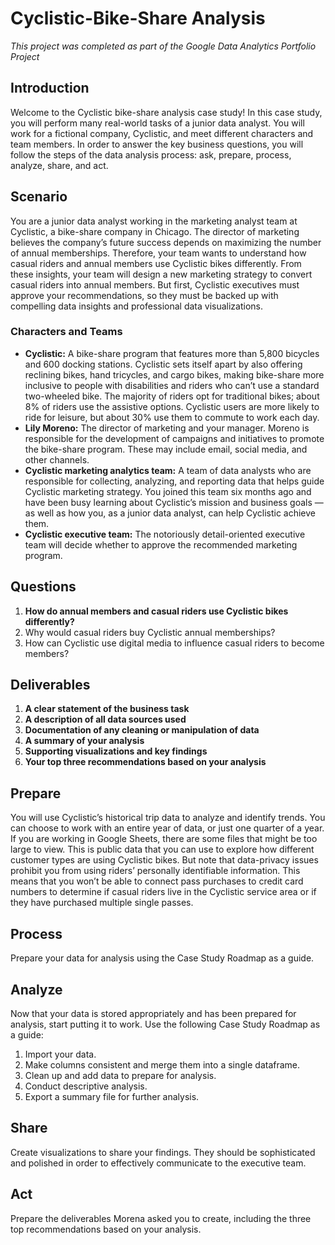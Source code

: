 # Cyclistic-Bike-Share Analysis

*This project was completed as part of the Google Data Analytics Portfolio Project*


## Introduction

Welcome to the Cyclistic bike-share analysis case study! In this case study, you will perform many real-world tasks of a junior data analyst. You will work for a fictional company, Cyclistic, and meet different characters and team members. In order to answer the key business questions, you will follow the steps of the data analysis process: ask, prepare, process, analyze, share, and act. 

## Scenario

You are a junior data analyst working in the marketing analyst team at Cyclistic, a bike-share company in Chicago. The director of marketing believes the company’s future success depends on maximizing the number of annual memberships. Therefore, your team wants to understand how casual riders and annual members use Cyclistic bikes differently. From these insights, your team will design a new marketing strategy to convert casual riders into annual members. But first, Cyclistic executives must approve your recommendations, so they must be backed up with compelling data insights and professional data visualizations.

### Characters and Teams

- **Cyclistic:** A bike-share program that features more than 5,800 bicycles and 600 docking stations. Cyclistic sets itself apart by also offering reclining bikes, hand tricycles, and cargo bikes, making bike-share more inclusive to people with disabilities and riders who can’t use a standard two-wheeled bike. The majority of riders opt for traditional bikes; about 8% of riders use the assistive options. Cyclistic users are more likely to ride for leisure, but about 30% use them to commute to work each day.
- **Lily Moreno:** The director of marketing and your manager. Moreno is responsible for the development of campaigns and initiatives to promote the bike-share program. These may include email, social media, and other channels.
- **Cyclistic marketing analytics team:** A team of data analysts who are responsible for collecting, analyzing, and reporting data that helps guide Cyclistic marketing strategy. You joined this team six months ago and have been busy learning about Cyclistic’s mission and business goals — as well as how you, as a junior data analyst, can help Cyclistic achieve them.
- **Cyclistic executive team:** The notoriously detail-oriented executive team will decide whether to approve the recommended marketing program.

## Questions

1. **How do annual members and casual riders use Cyclistic bikes differently?**
2. Why would casual riders buy Cyclistic annual memberships?
3. How can Cyclistic use digital media to influence casual riders to become members?

## Deliverables

1. **A clear statement of the business task**
2. **A description of all data sources used**
3. **Documentation of any cleaning or manipulation of data**
4. **A summary of your analysis**
5. **Supporting visualizations and key findings**
6. **Your top three recommendations based on your analysis**

## Prepare

You will use Cyclistic’s historical trip data to analyze and identify trends. You can choose to work with an entire year of data, or just one quarter of a year. If you are working in Google Sheets, there are some files that might be too large to view. This is public data that you can use to explore how different customer types are using Cyclistic bikes. But note that data-privacy issues prohibit you from using riders’ personally identifiable information. This means that you won’t be able to connect pass purchases to credit card numbers to determine if casual riders live in the Cyclistic service area or if they have purchased multiple single passes.

## Process

Prepare your data for analysis using the Case Study Roadmap as a guide.

## Analyze

Now that your data is stored appropriately and has been prepared for analysis, start putting it to work. Use the following Case Study Roadmap as a guide:

1. Import your data.
2. Make columns consistent and merge them into a single dataframe.
3. Clean up and add data to prepare for analysis.
4. Conduct descriptive analysis.
5. Export a summary file for further analysis.

## Share

Create visualizations to share your findings. They should be sophisticated and polished in order to effectively communicate to the executive team.

## Act

Prepare the deliverables Morena asked you to create, including the three top recommendations based on your analysis.

